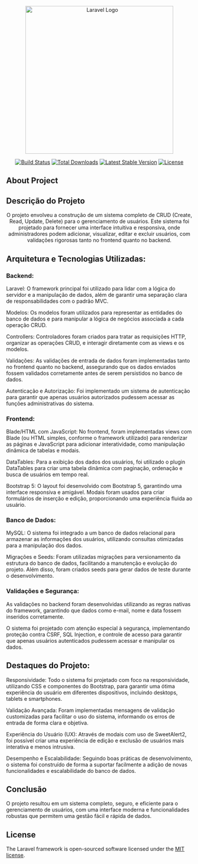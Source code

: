 <p align="center"><a href="https://laravel.com" target="_blank"><img src="https://raw.githubusercontent.com/laravel/art/master/logo-lockup/5%20SVG/2%20CMYK/1%20Full%20Color/laravel-logolockup-cmyk-red.svg" width="400" alt="Laravel Logo"></a></p>

<p align="center">
<a href="https://github.com/laravel/framework/actions"><img src="https://github.com/laravel/framework/workflows/tests/badge.svg" alt="Build Status"></a>
<a href="https://packagist.org/packages/laravel/framework"><img src="https://img.shields.io/packagist/dt/laravel/framework" alt="Total Downloads"></a>
<a href="https://packagist.org/packages/laravel/framework"><img src="https://img.shields.io/packagist/v/laravel/framework" alt="Latest Stable Version"></a>
<a href="https://packagist.org/packages/laravel/framework"><img src="https://img.shields.io/packagist/l/laravel/framework" alt="License"></a>
</p>

## About Project

## Descrição do Projeto
<p align="center"> O projeto envolveu a construção de um sistema completo de CRUD (Create, Read, Update, Delete) para o gerenciamento de usuários. Este sistema foi projetado para fornecer uma interface intuitiva e responsiva, onde administradores podem adicionar, visualizar, editar e excluir usuários, com validações rigorosas tanto no frontend quanto no backend.</p>

## Arquitetura e Tecnologias Utilizadas:

### Backend:

<p>
Laravel: O framework principal foi utilizado para lidar com a lógica do servidor e a manipulação de dados, além de garantir uma separação clara de responsabilidades com o padrão MVC.</br>

Modelos: Os modelos foram utilizados para representar as entidades do banco de dados e para manipular a lógica de negócios associada a cada operação CRUD.</br>

Controllers: Controladores foram criados para tratar as requisições HTTP, organizar as operações CRUD, e interagir diretamente com as views e os modelos.</br>

Validações: As validações de entrada de dados foram implementadas tanto no frontend quanto no backend, assegurando que os dados enviados fossem validados corretamente antes de serem persistidos no banco de dados.</br>

Autenticação e Autorização: Foi implementado um sistema de autenticação para garantir que apenas usuários autorizados pudessem acessar as funções administrativas do sistema.</br>
</p>

### Frontend:

<p>
Blade/HTML com JavaScript: No frontend, foram implementadas views com Blade (ou HTML simples, conforme o framework utilizado) para renderizar as páginas e JavaScript para adicionar interatividade, como manipulação dinâmica de tabelas e modais.</br>

DataTables: Para a exibição dos dados dos usuários, foi utilizado o plugin DataTables para criar uma tabela dinâmica com paginação, ordenação e busca de usuários em tempo real.</br>

Bootstrap 5: O layout foi desenvolvido com Bootstrap 5, garantindo uma interface responsiva e amigável. Modais foram usados para criar formulários de inserção e edição, proporcionando uma experiência fluida ao usuário.</br>

</p>

### Banco de Dados:

<p>
MySQL: O sistema foi integrado a um banco de dados relacional para armazenar as informações dos usuários, utilizando consultas otimizadas para a manipulação dos dados.</br>

Migrações e Seeds: Foram utilizadas migrações para versionamento da estrutura do banco de dados, facilitando a manutenção e evolução do projeto. Além disso, foram criados seeds para gerar dados de teste durante o desenvolvimento.</br>
</p>

### Validações e Segurança:

<p>
As validações no backend foram desenvolvidas utilizando as regras nativas do framework, garantindo que dados como e-mail, nome e data fossem inseridos corretamente.</br>

O sistema foi projetado com atenção especial à segurança, implementando proteção contra CSRF, SQL Injection, e controle de acesso para garantir que apenas usuários autenticados pudessem acessar e manipular os dados.</br>
</p>

## Destaques do Projeto:
<p>
Responsividade: Todo o sistema foi projetado com foco na responsividade, utilizando CSS e componentes do Bootstrap, para garantir uma ótima experiência do usuário em diferentes dispositivos, incluindo desktops, tablets e smartphones.</br>

Validação Avançada: Foram implementadas mensagens de validação customizadas para facilitar o uso do sistema, informando os erros de entrada de forma clara e objetiva.</br>

Experiência do Usuário (UX): Através de modais com uso de SweetAlert2, foi possível criar uma experiência de edição e exclusão de usuários mais interativa e menos intrusiva.</br>

Desempenho e Escalabilidade: Seguindo boas práticas de desenvolvimento, o sistema foi construído de forma a suportar facilmente a adição de novas funcionalidades e escalabilidade do banco de dados.</br>
</p>

## Conclusão

O projeto resultou em um sistema completo, seguro, e eficiente para o gerenciamento de usuários, com uma interface moderna e funcionalidades robustas que permitem uma gestão fácil e rápida de dados.

## License

The Laravel framework is open-sourced software licensed under the [MIT license](https://opensource.org/licenses/MIT).
